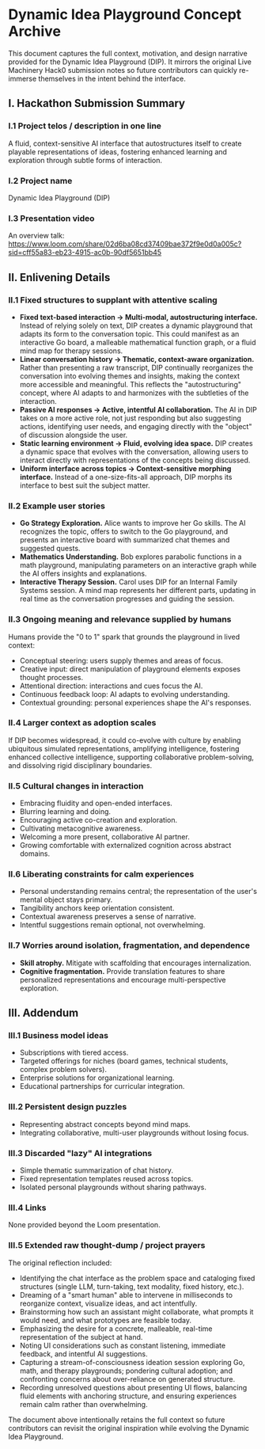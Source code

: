 # Dynamic Idea Playground Concept Archive

This document captures the full context, motivation, and design narrative provided for the Dynamic Idea Playground (DIP). It mirrors the original Live Machinery Hack0 submission notes so future contributors can quickly re-immerse themselves in the intent behind the interface.

## I. Hackathon Submission Summary

### I.1 Project telos / description in one line
A fluid, context-sensitive AI interface that autostructures itself to create playable representations of ideas, fostering enhanced learning and exploration through subtle forms of interaction.

### I.2 Project name
Dynamic Idea Playground (DIP)

### I.3 Presentation video
An overview talk: <https://www.loom.com/share/02d6ba08cd37409bae372f9e0d0a005c?sid=cff55a83-eb23-4915-ac0b-90df5651bb45>

## II. Enlivening Details

### II.1 Fixed structures to supplant with attentive scaling
- **Fixed text-based interaction → Multi-modal, autostructuring interface.** Instead of relying solely on text, DIP creates a dynamic playground that adapts its form to the conversation topic. This could manifest as an interactive Go board, a malleable mathematical function graph, or a fluid mind map for therapy sessions.
- **Linear conversation history → Thematic, context-aware organization.** Rather than presenting a raw transcript, DIP continually reorganizes the conversation into evolving themes and insights, making the context more accessible and meaningful. This reflects the "autostructuring" concept, where AI adapts to and harmonizes with the subtleties of the interaction.
- **Passive AI responses → Active, intentful AI collaboration.** The AI in DIP takes on a more active role, not just responding but also suggesting actions, identifying user needs, and engaging directly with the "object" of discussion alongside the user.
- **Static learning environment → Fluid, evolving idea space.** DIP creates a dynamic space that evolves with the conversation, allowing users to interact directly with representations of the concepts being discussed.
- **Uniform interface across topics → Context-sensitive morphing interface.** Instead of a one-size-fits-all approach, DIP morphs its interface to best suit the subject matter.

### II.2 Example user stories
- **Go Strategy Exploration.** Alice wants to improve her Go skills. The AI recognizes the topic, offers to switch to the Go playground, and presents an interactive board with summarized chat themes and suggested quests.
- **Mathematics Understanding.** Bob explores parabolic functions in a math playground, manipulating parameters on an interactive graph while the AI offers insights and explanations.
- **Interactive Therapy Session.** Carol uses DIP for an Internal Family Systems session. A mind map represents her different parts, updating in real time as the conversation progresses and guiding the session.

### II.3 Ongoing meaning and relevance supplied by humans
Humans provide the "0 to 1" spark that grounds the playground in lived context:
- Conceptual steering: users supply themes and areas of focus.
- Creative input: direct manipulation of playground elements exposes thought processes.
- Attentional direction: interactions and cues focus the AI.
- Continuous feedback loop: AI adapts to evolving understanding.
- Contextual grounding: personal experiences shape the AI's responses.

### II.4 Larger context as adoption scales
If DIP becomes widespread, it could co-evolve with culture by enabling ubiquitous simulated representations, amplifying intelligence, fostering enhanced collective intelligence, supporting collaborative problem-solving, and dissolving rigid disciplinary boundaries.

### II.5 Cultural changes in interaction
- Embracing fluidity and open-ended interfaces.
- Blurring learning and doing.
- Encouraging active co-creation and exploration.
- Cultivating metacognitive awareness.
- Welcoming a more present, collaborative AI partner.
- Growing comfortable with externalized cognition across abstract domains.

### II.6 Liberating constraints for calm experiences
- Personal understanding remains central; the representation of the user's mental object stays primary.
- Tangibility anchors keep orientation consistent.
- Contextual awareness preserves a sense of narrative.
- Intentful suggestions remain optional, not overwhelming.

### II.7 Worries around isolation, fragmentation, and dependence
- **Skill atrophy.** Mitigate with scaffolding that encourages internalization.
- **Cognitive fragmentation.** Provide translation features to share personalized representations and encourage multi-perspective exploration.

## III. Addendum

### III.1 Business model ideas
- Subscriptions with tiered access.
- Targeted offerings for niches (board games, technical students, complex problem solvers).
- Enterprise solutions for organizational learning.
- Educational partnerships for curricular integration.

### III.2 Persistent design puzzles
- Representing abstract concepts beyond mind maps.
- Integrating collaborative, multi-user playgrounds without losing focus.

### III.3 Discarded "lazy" AI integrations
- Simple thematic summarization of chat history.
- Fixed representation templates reused across topics.
- Isolated personal playgrounds without sharing pathways.

### III.4 Links
None provided beyond the Loom presentation.

### III.5 Extended raw thought-dump / project prayers
The original reflection included:
- Identifying the chat interface as the problem space and cataloging fixed structures (single LLM, turn-taking, text modality, fixed history, etc.).
- Dreaming of a "smart human" able to intervene in milliseconds to reorganize context, visualize ideas, and act intentfully.
- Brainstorming how such an assistant might collaborate, what prompts it would need, and what prototypes are feasible today.
- Emphasizing the desire for a concrete, malleable, real-time representation of the subject at hand.
- Noting UI considerations such as constant listening, immediate feedback, and intentful AI suggestions.
- Capturing a stream-of-consciousness ideation session exploring Go, math, and therapy playgrounds; pondering cultural adoption; and confronting concerns about over-reliance on generated structure.
- Recording unresolved questions about presenting UI flows, balancing fluid elements with anchoring structure, and ensuring experiences remain calm rather than overwhelming.

The document above intentionally retains the full context so future contributors can revisit the original inspiration while evolving the Dynamic Idea Playground.
